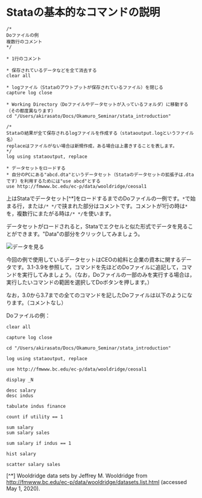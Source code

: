 # Stataの基本的なコマンドの説明

```
/*
Doファイルの例
複数行のコメント
*/

* 1行のコメント

* 保存されているデータなどを全て消去する
clear all

* logファイル（Stataのアウトプットが保存されているファイル）を閉じる
capture log close

* Working Directory（Doファイルやデータセットが入っているフォルダ）に移動する（その都度異なります）
cd "/Users/akirasato/Docs/Okamuro_Seminar/stata_introduction"

/*
Stataの結果が全て保存されるlogファイルを作成する（stataoutput.logというファイル名）
replaceはファイルがない場合は新規作成，ある場合は上書きすることを表します。
*/
log using stataoutput, replace

* データセットをロードする
* 自分のPCにある"abcd.dta"というデータセット（Stataのデータセットの拡張子は.dtaです）を利用するためには"use abcd"とする
use http://fmwww.bc.edu/ec-p/data/wooldridge/ceosal1
```

上はStataでデータセット[^*]をロードするまでのDoファイルの一例です。`*`で始まる行，または`/* */`で挟まれた部分はコメントです。コメントが1行の時は`*`を，複数行にまたがる時は`/* */`を使います。

データセットがロードされると，Stataでエクセルと似た形式でデータを見ることができます。"Data"の部分をクリックしてみましょう。

![データを見る](https://user-images.githubusercontent.com/44024242/80774653-90de5080-8b98-11ea-94a5-a51bd9e46f67.png)

今回の例で使用しているデータセットはCEOの給料と企業の資本に関するデータです。3.1-3.9を参照して，コマンドを先ほどのDoファイルに追記して，コマンドを実行してみましょう。（なお，Doファイルの一部のみを実行する場合は，実行したいコマンドの範囲を選択してDoボタンを押します。）

なお，3.0から3.7までの全てのコマンドを記したDoファイルは以下のようになります。（コメントなし）

Doファイルの例：

```
clear all

capture log close

cd "/Users/akirasato/Docs/Okamuro_Seminar/stata_introduction"

log using stataoutput, replace

use http://fmwww.bc.edu/ec-p/data/wooldridge/ceosal1

display _N

desc salary
desc indus

tabulate indus finance

count if utility == 1

sum salary
sum salary sales

sum salary if indus == 1

hist salary

scatter salary sales

```


[^*] Wooldridge data sets by Jeffrey M. Wooldridge from http://fmwww.bc.edu/ec-p/data/wooldridge/datasets.list.html (accessed May 1, 2020).